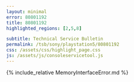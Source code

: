 ```yaml
---
layout: minimal
error: 80801192
title: 80801192
highlighted_regions: [2,5,8]

subtitle: Technical Service Bulletin
permalink: /tsb/sony/playstation5/80801192
css: /assets/css/highlight_page.css
js: /assets/js/consoleservicetool.js
---
```


{% include_relative MemoryInterfaceError.md %}
